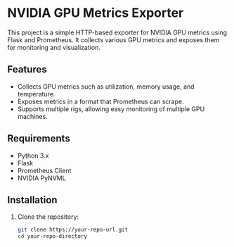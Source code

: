 # NVIDIA GPU Metrics Exporter

This project is a simple HTTP-based exporter for NVIDIA GPU metrics using Flask and Prometheus. It collects various GPU metrics and exposes them for monitoring and visualization.

## Features

- Collects GPU metrics such as utilization, memory usage, and temperature.
- Exposes metrics in a format that Prometheus can scrape.
- Supports multiple rigs, allowing easy monitoring of multiple GPU machines.

## Requirements

- Python 3.x
- Flask
- Prometheus Client
- NVIDIA PyNVML

## Installation

1. Clone the repository:

   ```bash
   git clone https://your-repo-url.git
   cd your-repo-directory
